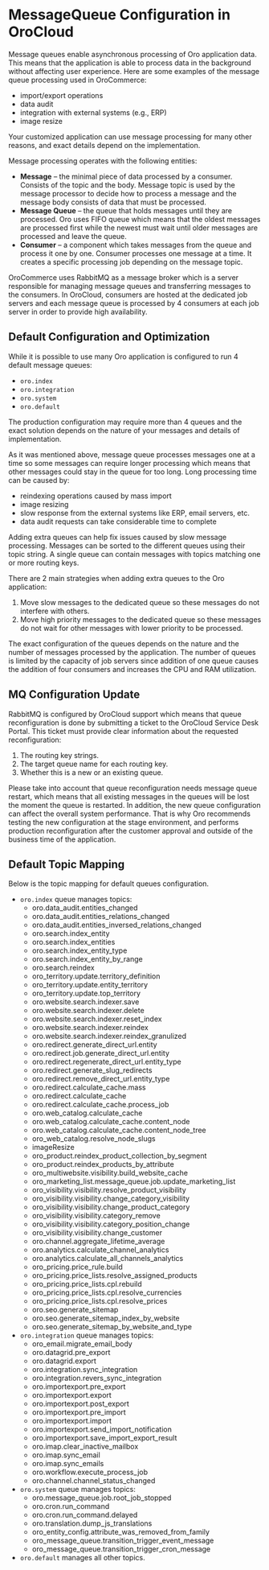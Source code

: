 <a id="cloud-maintenance-mq"></a>

# MessageQueue Configuration in OroCloud

Message queues enable asynchronous processing of Oro application data. This means that the application is able to process data in the background without affecting user experience. Here are some examples of the message queue processing used in OroCommerce:

* import/export operations
* data audit
* integration with external systems (e.g., ERP)
* image resize

Your customized application can use message processing for many other reasons, and exact details depend on the implementation.

Message processing operates with the following entities:

* **Message** – the minimal piece of data processed by a consumer. Consists of the topic and the body. Message topic is used by the message processor to decide how to process a message and the message body consists of data that must be processed.
* **Message Queue** – the queue that holds messages until they are processed. Oro uses FIFO queue which means that the oldest messages are processed first while the newest must wait until older messages are processed and leave the queue.
* **Consumer** – a component which takes messages from the queue and process it one by one. Consumer processes one message at a time. It creates a specific processing job depending on the message topic.

OroCommerce uses RabbitMQ as a message broker which is a server responsible for managing message queues and transferring messages to the consumers. In OroCloud, consumers are hosted at the dedicated job servers and each message queue is processed by 4 consumers at each job server in order to provide high availability.

## Default Configuration and Optimization

While it is possible to use many Oro application is configured to run 4 default message queues:

* `oro.index`
* `oro.integration`
* `oro.system`
* `oro.default`

The production configuration may require more than 4 queues and the exact solution depends on the nature of your messages and details of implementation.

As it was mentioned above, message queue processes messages one at a time so some messages can require longer processing which means that other messages could stay in the queue for too long. Long processing time can be caused by:

* reindexing operations caused by mass import
* image resizing
* slow response from the external systems like ERP, email servers, etc.
* data audit requests can take considerable time to complete

Adding extra queues can help fix issues caused by slow message processing. Messages can be sorted to the different queues using their topic string. A single queue can contain messages with topics matching one or more routing keys.

There are 2 main strategies when adding extra queues to the Oro application:

1. Move slow messages to the dedicated queue so these messages do not interfere with others.
2. Move high priority messages to the dedicated queue so these messages do not wait for other messages with lower priority to be processed.

The exact configuration of the queues depends on the nature and the number of messages processed by the application. The number of queues is limited by the capacity of job servers since addition of one queue causes the addition of four consumers and increases the CPU and RAM utilization.

## MQ Configuration Update

RabbitMQ is configured by OroCloud support which means that queue reconfiguration is done by submitting a ticket to the OroCloud Service Desk Portal. This ticket must provide clear information about the requested reconfiguration:

1. The routing key strings.
2. The target queue name for each routing key.
3. Whether this is a new or an existing queue.

Please take into account that queue reconfiguration needs message queue restart, which means that all existing messages in the queues will be lost the moment the queue is restarted. In addition, the new queue configuration can affect the overall system performance. That is why Oro recommends testing the new configuration at the stage environment, and performs production reconfiguration after the customer approval and outside of the business time of the application.

## Default Topic Mapping

Below is the topic mapping for default queues configuration.

* `oro.index` queue manages topics:
  * oro.data_audit.entities_changed
  * oro.data_audit.entities_relations_changed
  * oro.data_audit.entities_inversed_relations_changed
  * oro.search.index_entity
  * oro.search.index_entities
  * oro.search.index_entity_type
  * oro.search.index_entity_by_range
  * oro.search.reindex
  * oro_territory.update.territory_definition
  * oro_territory.update.entity_territory
  * oro_territory.update.top_territory
  * oro.website.search.indexer.save
  * oro.website.search.indexer.delete
  * oro.website.search.indexer.reset_index
  * oro.website.search.indexer.reindex
  * oro.website.search.indexer.reindex_granulized
  * oro.redirect.generate_direct_url.entity
  * oro.redirect.job.generate_direct_url.entity
  * oro.redirect.regenerate_direct_url.entity_type
  * oro.redirect.generate_slug_redirects
  * oro.redirect.remove_direct_url.entity_type
  * oro.redirect.calculate_cache.mass
  * oro.redirect.calculate_cache
  * oro.redirect.calculate_cache.process_job
  * oro.web_catalog.calculate_cache
  * oro.web_catalog.calculate_cache.content_node
  * oro.web_catalog.calculate_cache.content_node_tree
  * oro_web_catalog.resolve_node_slugs
  * imageResize
  * oro_product.reindex_product_collection_by_segment
  * oro_product.reindex_products_by_attribute
  * oro_multiwebsite.visibility.build_website_cache
  * oro_marketing_list.message_queue.job.update_marketing_list
  * oro_visibility.visibility.resolve_product_visibility
  * oro_visibility.visibility.change_category_visibility
  * oro_visibility.visibility.change_product_category
  * oro_visibility.visibility.category_remove
  * oro_visibility.visibility.category_position_change
  * oro_visibility.visibility.change_customer
  * oro.channel.aggregate_lifetime_average
  * oro.analytics.calculate_channel_analytics
  * oro.analytics.calculate_all_channels_analytics
  * oro_pricing.price_rule.build
  * oro_pricing.price_lists.resolve_assigned_products
  * oro_pricing.price_lists.cpl.rebuild
  * oro_pricing.price_lists.cpl.resolve_currencies
  * oro_pricing.price_lists.cpl.resolve_prices
  * oro.seo.generate_sitemap
  * oro.seo.generate_sitemap_index_by_website
  * oro.seo.generate_sitemap_by_website_and_type
* `oro.integration` queue manages topics:
  * oro_email.migrate_email_body
  * oro.datagrid.pre_export
  * oro.datagrid.export
  * oro.integration.sync_integration
  * oro.integration.revers_sync_integration
  * oro.importexport.pre_export
  * oro.importexport.export
  * oro.importexport.post_export
  * oro.importexport.pre_import
  * oro.importexport.import
  * oro.importexport.send_import_notification
  * oro.importexport.save_import_export_result
  * oro.imap.clear_inactive_mailbox
  * oro.imap.sync_email
  * oro.imap.sync_emails
  * oro.workflow.execute_process_job
  * oro.channel.channel_status_changed
* `oro.system` queue manages topics:
  * oro.message_queue.job.root_job_stopped
  * oro.cron.run_command
  * oro.cron.run_command.delayed
  * oro.translation.dump_js_translations
  * oro_entity_config.attribute_was_removed_from_family
  * oro_message_queue.transition_trigger_event_message
  * oro_message_queue.transition_trigger_cron_message
* `oro.default` manages all other topics.
